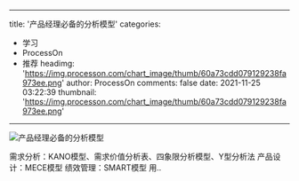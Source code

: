 
---
title: '产品经理必备的分析模型'
categories: 
 - 学习
 - ProcessOn
 - 推荐
headimg: 'https://img.processon.com/chart_image/thumb/60a73cdd079129238fa973ee.png'
author: ProcessOn
comments: false
date: 2021-11-25 03:22:39
thumbnail: 'https://img.processon.com/chart_image/thumb/60a73cdd079129238fa973ee.png'
---

<div>   
<img class="thumb" alt="产品经理必备的分析模型" src="https://img.processon.com/chart_image/thumb/60a73cdd079129238fa973ee.png" referrerpolicy="no-referrer">
<p>需求分析：KANO模型、需求价值分析表、四象限分析模型、Y型分析法
产品设计：MECE模型
绩效管理：SMART模型
用..</p>  
</div>
            